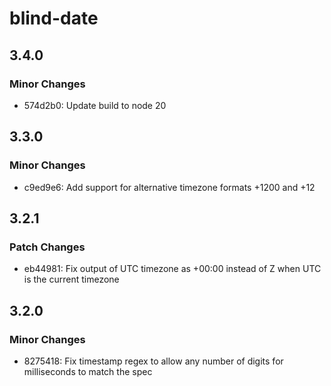 # blind-date

## 3.4.0

### Minor Changes

- 574d2b0: Update build to node 20

## 3.3.0

### Minor Changes

- c9ed9e6: Add support for alternative timezone formats +1200 and +12

## 3.2.1

### Patch Changes

- eb44981: Fix output of UTC timezone as +00:00 instead of Z when UTC is the current timezone

## 3.2.0

### Minor Changes

- 8275418: Fix timestamp regex to allow any number of digits for milliseconds to match the spec
